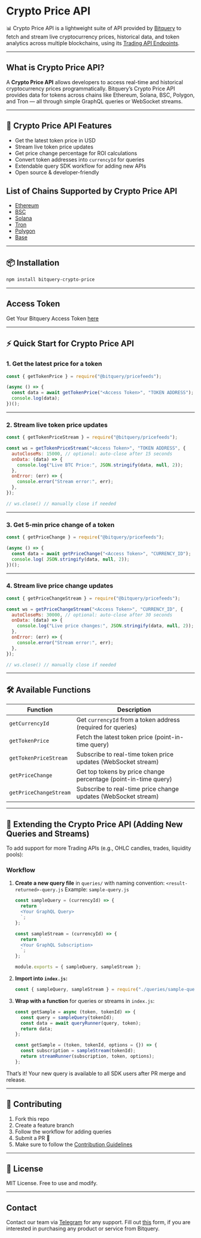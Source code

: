 # Crypto Price API

📊 Crypto Price API is a lightweight suite of API provided by [Bitquery](https://ide.bitquery.io?utm_source=github&utm_medium=repo&utm_campaign=crypto-price-api) to fetch and stream live cryptocurrency prices, historical data, and token analytics across multiple blockchains, using its [Trading API Endpoints](https://docs.bitquery.io/docs/category/crypto-price-apis?utm_source=github&utm_medium=repo&utm_campaign=crypto-price-api).

---

## What is Crypto Price API?

A **Crypto Price API** allows developers to access real-time and historical cryptocurrency prices programmatically. Bitquery’s Crypto Price API provides data for tokens across chains like Ethereum, Solana, BSC, Polygon, and Tron — all through simple GraphQL queries or WebSocket streams.

---

## 🚀 Crypto Price API Features

- Get the latest token price in USD
- Stream live token price updates
- Get price change percentage for ROI calculations
- Convert token addresses into `currencyId` for queries
- Extendable query SDK workflow for adding new APIs
- Open source & developer-friendly

## List of Chains Supported by Crypto Price API

- [Ethereum](https://docs.bitquery.io/docs/blockchain/Ethereum?utm_source=github&utm_medium=repo&utm_campaign=crypto-price-api)
- [BSC](https://docs.bitquery.io/docs/blockchain/BSC?utm_source=github&utm_medium=repo&utm_campaign=crypto-price-api)
- [Solana](https://docs.bitquery.io/docs/blockchain/Solana?utm_source=github&utm_medium=repo&utm_campaign=crypto-price-api)
- [Tron](https://docs.bitquery.io/docs/blockchain/Tron?utm_source=github&utm_medium=repo&utm_campaign=crypto-price-api)
- [Polygon](https://docs.bitquery.io/docs/blockchain/Matic?utm_source=github&utm_medium=repo&utm_campaign=crypto-price-api)
- [Base](https://docs.bitquery.io/docs/blockchain/Base?utm_source=github&utm_medium=repo&utm_campaign=crypto-price-api)

---

## 📦 Installation

```bash
npm install bitquery-crypto-price
```

---

## Access Token

Get Your Bitquery Access Token [here](https://account.bitquery.io/user/api_v2/access_tokens?utm_source=github&utm_medium=repo&utm_campaign=crypto-price-api)

---

## ⚡ Quick Start for Crypto Price API

### 1. Get the latest price for a token

```js
const { getTokenPrice } = require("@bitquery/pricefeeds");

(async () => {
  const data = await getTokenPrice("<Access Token>", "TOKEN ADDRESS");
  console.log(data);
})();
```

---

### 2. Stream live token price updates

```js
const { getTokenPriceStream } = require("@bitquery/pricefeeds");

const ws = getTokenPriceStream("<Access Token>", "TOKEN ADDRESS", {
  autoCloseMs: 15000, // optional: auto-close after 15 seconds
  onData: (data) => {
    console.log("Live BTC Price:", JSON.stringify(data, null, 2));
  },
  onError: (err) => {
    console.error("Stream error:", err);
  },
});

// ws.close() // manually close if needed
```

---

### 3. Get 5-min price change of a token

```js
const { getPriceChange } = require("@bitquery/pricefeeds");

(async () => {
  const data = await getPriceChange("<Access Token>", "CURRENCY_ID");
  console.log( JSON.stringify(data, null, 2));
})();
```

---

### 4. Stream live price change updates

```js
const { getPriceChangeStream } = require("@bitquery/pricefeeds");

const ws = getPriceChangeStream("<Access Token>", "CURRENCY_ID", {
  autoCloseMs: 30000, // optional: auto-close after 30 seconds
  onData: (data) => {
    console.log("Live price changes:", JSON.stringify(data, null, 2));
  },
  onError: (err) => {
    console.error("Stream error:", err);
  },
});

// ws.close() // manually close if needed
```

---

## 🛠️ Available Functions

| Function                | Description                                                   |
| ----------------------- | ------------------------------------------------------------- |
| `getCurrencyId`         | Get `currencyId` from a token address (required for queries)  |
| `getTokenPrice`         | Fetch the latest token price (point-in-time query)            |
| `getTokenPriceStream`   | Subscribe to real-time token price updates (WebSocket stream) |
| `getPriceChange`        | Get top tokens by price change percentage (point-in-time query) |
| `getPriceChangeStream`  | Subscribe to real-time price change updates (WebSocket stream) |

---

## 🧩 Extending the Crypto Price API (Adding New Queries and Streams)

To add support for more Trading APIs (e.g., OHLC candles, trades, liquidity pools):

### Workflow

1. **Create a new query file** in `queries/` with naming convention:
   `<result-returned>-query.js`
   Example: `sample-query.js`

   ```js
   const sampleQuery = (currencyId) => {
     return `
     <Your GraphQL Query>
     `;
   };

   const sampleStream = (currencyId) => {
     return `
     <Your GraphQL Subscription>
     `;
   };

   module.exports = { sampleQuery, sampleStream };
   ```

2. **Import into `index.js`:**

   ```js
   const { sampleQuery, sampleStream } = require("./queries/sample-query.js");
   ```

3. **Wrap with a function** for queries or streams in `index.js`:

   ```js
   const getSample = async (token, tokenId) => {
     const query = sampleQuery(tokenId);
     const data = await queryRunner(query, token);
     return data;
   };

   const getSample = (token, tokenId, options = {}) => {
     const subscription = sampleStream(tokenId);
     return streamRunner(subscription, token, options);
   };
   ```

That’s it! Your new query is available to all SDK users after PR merge and release.

---

## 🤝 Contributing

1. Fork this repo
2. Create a feature branch
3. Follow the workflow for adding queries
4. Submit a PR 🎉
5. Make sure to follow the [Contribution Guidelines](https://github.com/bitquery/crypto-price-api?tab=contributing-ov-file)

---

## 📜 License

MIT License. Free to use and modify.

---

## Contact

Contact our team via [Telegram](https://t.me/Bloxy_info?utm_source=github&utm_medium=repo&utm_campaign=crypto-price-api) for any support.
Fill out [this](https://bitquery.io/forms/api?utm_source=github&utm_medium=repo&utm_campaign=crypto-price-api) form, if you are interested in purchasing any product or service from Bitquery.
